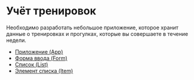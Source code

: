 # Учёт тренировок

Необходимо разработать небольшое приложение, которое хранит данные о тренировках и прогулках, которые вы совершаете в течение недели.

- [Приложение (App)](src/App.jsx)
- [Форма ввода (Form)](src/Form.jsx)
- [Список (List)](src/List.jsx)
- [Элемент списка (Item)](src/Item.jsx)